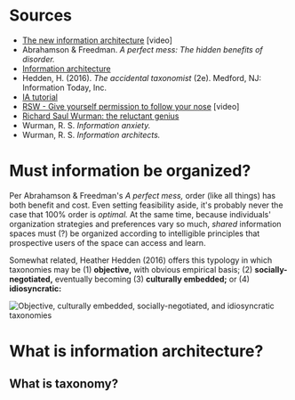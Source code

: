 # Sources

- [The new information architecture](https://www.youtube.com/watch?v=Fou5J7j5uzk) [video]
- Abrahamson & Freedman. _A perfect mess: The hidden benefits of disorder._
- [Information architecture](https://www.ischool.utexas.edu/~l38613dw/readings/InfoArchitecture.html)
- Hedden, H. (2016). _The accidental taxonomist_ (2e). Medford, NJ: Information Today, Inc.
- [IA tutorial](http://www.afterhoursprogramming.com/tutorial/Information-Architecture/Overview/)
- [RSW - Give yourself permission to follow your nose](https://www.youtube.com/watch?v=SDm1zXxpkr8) [video]
- [Richard Saul Wurman: the reluctant genius](http://www.wearesalt.org/richard-saul-wurman-the-reluctant-genius/)
- Wurman, R. S. _Information anxiety._
- Wurman, R. S. _Information architects._

# Must information be organized?

Per Abrahamson & Freedman's _A perfect mess,_ order (like all things) has both benefit and cost. Even setting feasibility aside, it's probably never the case that 100% order is _optimal._ At the same time, because individuals' organization strategies and preferences vary so much, _shared_ information spaces must (?) be organized according to intelligible principles that prospective users of the space can access and learn. 

Somewhat related, Heather Hedden (2016) offers this typology in which taxonomies may be (1) **objective,** with obvious empirical basis; (2) **socially-negotiated,** eventually becoming (3) **culturally embedded;** or (4) **idiosyncratic:**

![Objective, culturally embedded, socially-negotiated, and idiosyncratic taxonomies](../ILLOS/taxonomy_status.png)

# What is information architecture?

## What is taxonomy?



